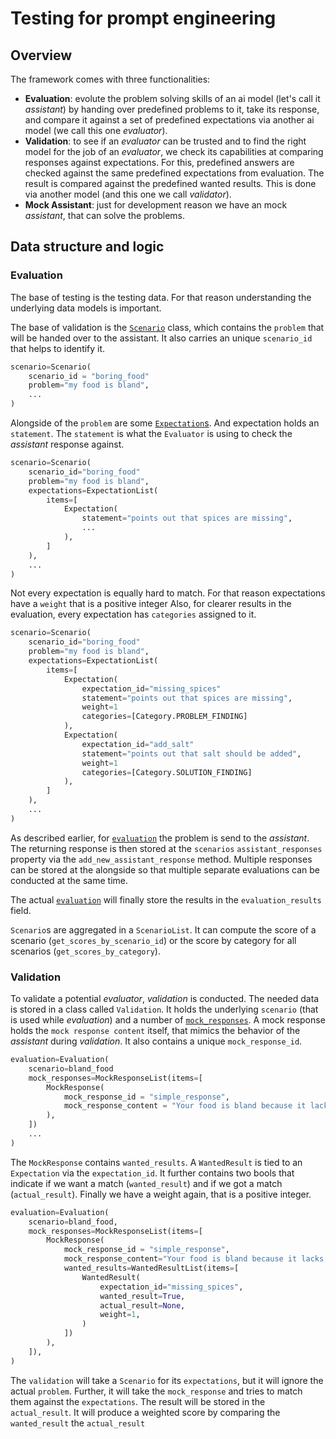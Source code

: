 # Testing for prompt engineering

## Overview
The framework comes with three functionalities:
- **Evaluation**: evolute the problem solving skills of an ai model (let's call it *assistant*) by handing over predefined problems to it, take its response, and compare it against a set of predefined expectations via another ai model (we call this one *evaluator*).
- **Validation**: to see if an *evaluator* can be trusted and to find the right model for the job of an *evaluator*, we check its capabilities at comparing responses against expectations. For this, predefined answers are checked against the same predefined expectations from evaluation. The result is compared against the predefined wanted results. This is done via another model (and this one we call *validator*).
- **Mock Assistant**: just for development reason we have an mock *assistant*, that can solve the problems.

## Data structure and logic
### Evaluation
The base of testing is the testing data. For that reason understanding the underlying data models is important.

The base of validation is the [`Scenario`](./src/models/evaluation/scenario.py) class, which contains the `problem` that will be handed over to the assistant. It also carries an unique `scenario_id` that helps to identify it.

```python
scenario=Scenario(
    scenario_id = "boring_food"
    problem="my food is bland",
    ...
)
```

Alongside of the `problem` are some [`Expectation`s](./src/models/evaluation/expectation.py). And expectation holds an `statement`. The `statement` is what the `Evaluator` is using to check the *assistant* response against. 

```python
scenario=Scenario(
    scenario_id="boring_food"
    problem="my food is bland",
    expectations=ExpectationList(
        items=[
            Expectation(
                statement="points out that spices are missing",
                ...
            ),
        ]
    ),
    ...
)
```

Not every expectation is equally hard to match. For that reason expectations have a `weight` that is a positive integer Also, for clearer results in the evaluation, every 
expectation has `categories` assigned to it.

```python
scenario=Scenario(
    scenario_id="boring_food"
    problem="my food is bland",
    expectations=ExpectationList(
        items=[
            Expectation(
                expectation_id="missing_spices"
                statement="points out that spices are missing",
                weight=1
                categories=[Category.PROBLEM_FINDING]
            ),
            Expectation(
                expectation_id="add_salt"
                statement="points out that salt should be added",
                weight=1
                categories=[Category.SOLUTION_FINDING]
            ),
        ]
    ),
    ...
)
```

As described earlier, for [`evaluation`](./src/logic/evaluate.py) the problem is send to the *assistant*. The returning response is then stored at the `scenarios` `assistant_responses` property via the `add_new_assistant_response` method. Multiple responses can be stored at the alongside so that multiple separate evaluations can be conducted at the same time.

The actual [`evaluation`](./src/logic/evaluate.py) will finally store the results in the `evaluation_results` field.

`Scenario`s are aggregated in a `ScenarioList`. It can compute the score of a scenario (`get_scores_by_scenario_id`) or the score by category for all scenarios (`get_scores_by_category`).

### Validation
To validate a potential *evaluator*, *validation* is conducted. The needed data is stored in a class called `Validation`. It holds the underlying `scenario` (that is used while *evaluation*) and a number of [`mock_responses`](./src/models/validation/mock_response.py). A mock response holds the `mock response content` itself, that mimics the behavior of the *assistant* during *validation*. It also contains a unique `mock_response_id`.

```python
evaluation=Evaluation(
    scenario=bland_food
    mock_responses=MockResponseList(items=[
        MockResponse(
            mock_response_id = "simple_response",
            mock_response_content = "Your food is bland because it lacks spices. Your need to add some salt.",
        ),
    ])
    ...
)
```

The `MockResponse` contains `wanted_results`. A `WantedResult` is tied to an `Expectation` via the `expectation_id`. It further contains two bools that indicate if we want a match (`wanted_result`) and if we got a match (`actual_result`). Finally we have a weight again, that is a positive integer.

```python
evaluation=Evaluation(
    scenario=bland_food,
    mock_responses=MockResponseList(items=[
        MockResponse(
            mock_response_id = "simple_response",
            mock_response_content="Your food is bland because it lacks spices. Your need to add some salt.",
            wanted_results=WantedResultList(items=[
                WantedResult(
                    expectation_id="missing_spices",
                    wanted_result=True,
                    actual_result=None,
                    weight=1,
                )
            ])
        ),
    ]),
)
```

The `validation` will take a `Scenario` for its `expectations`, but it will ignore the actual `problem`. Further, it will take the `mock_response` and tries to match them against the `expectations`. The result will be stored in the `actual_result`. It will produce a weighted score by comparing the `wanted_result` the `actual_result`
